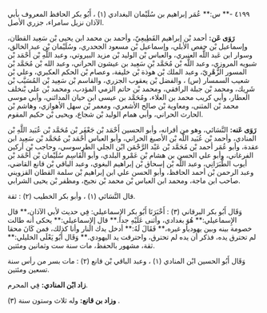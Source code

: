 ٤١٩٩ -** س:** عُمَر إبراهيم بن سُلَيْمان البغدادي (١) ، أَبُو بكر الحافظ المعروف بأبي الآذان نزيل سامراء، جزري الأصل.

**رَوَى عَن:** أحمد بْن إبراهيم القَطِيعِيّ، وأحمد بن محمد ابن يحيى بْن سَعِيد القطان، وإسماعيل بْن حفص الأبلي، وإسماعيل بْن مسعود الجحدري، وسُلَيْمان بْن عبد الخالق، وسوار ابن عَبد اللَّه العنبري، والعباس بْن الوليد بْن مزيد البيروتي، وعبد اللَّهِ بْن أَحْمَد بْن شبويه المروزي، وعبد اللَّه بْن مُحَمَّد بْنِ سَعِيد بن عيشون الحراني، وعبد الله بْن مُحَمَّد بْن المسور الزُّهْرِيّ، وعبد الملك بْن هوذة بْن خليفة، وعصام بْن الحكم العكبري، وعلي بْن شعيب السمسار (س) ، والفضل بْن يعقوب الجزري، والقاسم بْن سَعِيد بْن المُسَيَّب بْن شَرِيك، ومحمد بْن جبلة الرافقي، ومحمد بْن حاتم الزمي المؤدب، ومحمد بْن علي بْنخلف العطار، وأبي كريب محمد بن العلاء، ومُحَمَّد بن عيسى ابن حيان المدائني، وأبي موسى محمد بْن المثنى، ومعاوية بْن صالح الأشعري، ومعمر بْن سهل الأهوازي، وهاشم بْن الحارث الحراني، وأبي همام الوليد بْن شجاع، ويحيى بْن حكيم المقوم.

**رَوَى عَنه:** النَّسَائي، وهو من أقرانه، وأبو الحسين أَحْمَد بْن جَعْفَر بْن مُحَمَّد بْن عُبَيد اللَّهِ بْن المنادي، وأحمد بْن عُبَيد اللَّه بْن الأصبغ الحراني، وأبو العباس أَحْمَد بْن مُحَمَّد بْن سَعِيد ابن عقدة، وأبو عُمَر أحمد بْن مُحَمَّد بْن عَبْد الرَّحْمَن ابْن الجلي الطرسوسي، وحاجب بْن أركين الفرغاني، وأبو علي الحسن بن هشام بْن عَمْرو البلدي، وأبو الْقَاسِم سُلَيْمان بْن أَحْمَد بْن أيوب الطَّبَرَانِي، وعبد اللَّه بْن إسحاق بْن إبراهيم البغوي، وعبد الباقي بْن قانع القاضي، وعبد الرحمن بْن أحمد الحافظ، وأبو الحسن علي ابن إبراهيم بْن سلمة القطان القزويني صاحب ابن ماجة، ومحمد ابن العباس بْن محمد بْن نجيح، ومظفر بْن يحيى الشرابي.

قال النَّسَائي (١) ، وأبو بكر الخطيب (٢) : ثقة.

وَقَال أَبُو بكر البرقاني (٣) : أَخْبَرَنَا أَبُو بكر الإِسماعيلي: فِي حديث لأبي الآذان،** قال الإِسماعيلي:** هُوَ بغدادي، وأثنى عَلَيْهِ جدا.** قال إلإِسماعيلي:** يحكى أنه طالت خصومة بينه وبين يهوديأو غيره،** فَقَالَ لَهُ:** أدخل يدك النار وأنا كذلك، فمن كَانَ محقا لم تحترق يده، فذكر أن يده لم تحترق، واحترقت يد اليهودي.** وَقَال أَبُو يَعْلَى الخليلي:** ثقة، مشهور بالحفظ، مات سنة ست وثمانين ومئتين.

وَقَال أَبُو الحسين ابْن المنادي (١) ، وعبد الباقي بْن قانع (٢) : مات بسر من رأس سنة تسعين ومئتين.

**زاد ابْن المنادي:** فِي المحرم.

**وزاد بن قانع:** وله ثلاث وستون سنة (٣) .
